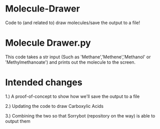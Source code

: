 # Molecule-Drawer
Code to (and related to) draw molecules/save the output to a file!

# Molecule Drawer.py
This code takes a str input (Such as 'Methane','Methene','Methanol' or 'Methylmethanoate') and prints out the molecule to the screen.

# Intended changes
1.) A proof-of-concept to show how we'll save the output to a file

2.) Updating the code to draw Carboxylic Acids

3.) Combining the two so that Sorrybot (repository on the way) is able to output them
